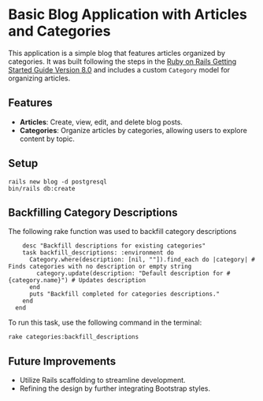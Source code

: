 # Basic Blog Application with Articles and Categories

This application is a simple blog that features articles organized by categories. It was built following the steps in the [Ruby on Rails Getting Started Guide Version 8.0](https://guides.rubyonrails.org/getting_started.html) and includes a custom `Category` model for organizing articles.

## Features

- **Articles**: Create, view, edit, and delete blog posts.
- **Categories**: Organize articles by categories, allowing users to explore content by topic.

## Setup

```
rails new blog -d postgresql
bin/rails db:create
```

## Backfilling Category Descriptions

The following rake function was used to backfill category descriptions

```namespace :categories do
    desc "Backfill descriptions for existing categories"
    task backfill_descriptions: :environment do
      Category.where(description: [nil, ""]).find_each do |category| # Finds categories with no description or empty string
        category.update(description: "Default description for #{category.name}") # Updates description
      end
      puts "Backfill completed for categories descriptions."
    end
  end
```

To run this task, use the following command in the terminal:
```
rake categories:backfill_descriptions 
```

## Future Improvements

- Utilize Rails scaffolding to streamline development.
- Refining the design by further integrating Bootstrap styles.
